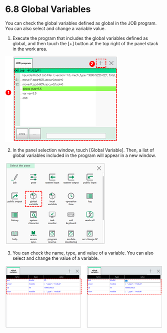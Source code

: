 # 6.8 Global Variables

You can check the global variables defined as global in the JOB program. You can also select and change a variable value.

1.	Execute the program that includes the global variables defined as global, and then touch the \[+\] button at the top right of the panel stack in the work area.

![](../.gitbook/assets/image%20%28415%29.png)

2.	In the panel selection window, touch \[Global Variable\]. Then, a list of global variables included in the program will appear in a new window.

![](../.gitbook/assets/image%20%28420%29.png)

3.	You can check the name, type, and value of a variable. You can also select and change the value of a variable.

![](../.gitbook/assets/image%20%28418%29.png)

